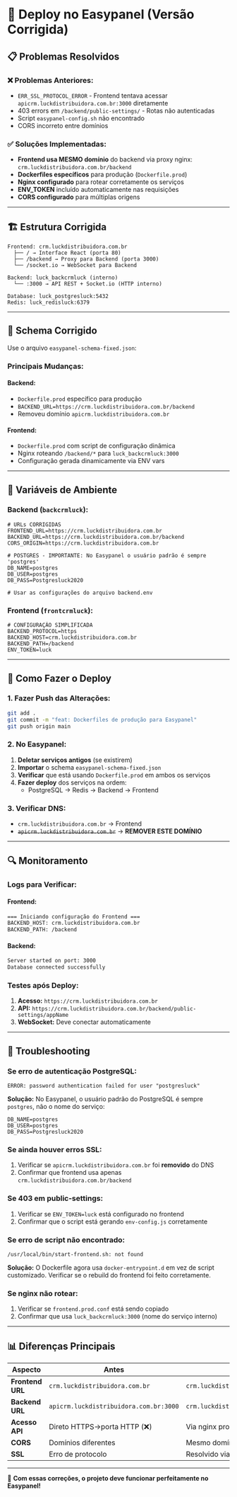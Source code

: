 # 🚀 Deploy no Easypanel (Versão Corrigida)

## 📋 **Problemas Resolvidos**

### ❌ **Problemas Anteriores:**
- `ERR_SSL_PROTOCOL_ERROR` - Frontend tentava acessar `apicrm.luckdistribuidora.com.br:3000` diretamente
- 403 errors em `/backend/public-settings/` - Rotas não autenticadas
- Script `easypanel-config.sh` não encontrado
- CORS incorreto entre domínios

### ✅ **Soluções Implementadas:**
- **Frontend usa MESMO domínio** do backend via proxy nginx: `crm.luckdistribuidora.com.br/backend`
- **Dockerfiles específicos** para produção (`Dockerfile.prod`)
- **Nginx configurado** para rotear corretamente os serviços
- **ENV_TOKEN** incluído automaticamente nas requisições
- **CORS configurado** para múltiplas origens

---

## 🏗️ **Estrutura Corrigida**

```
Frontend: crm.luckdistribuidora.com.br
  ├── / → Interface React (porta 80)
  ├── /backend → Proxy para Backend (porta 3000)
  └── /socket.io → WebSocket para Backend

Backend: luck_backcrmluck (interno)
  └── :3000 → API REST + Socket.io (HTTP interno)

Database: luck_postgresluck:5432
Redis: luck_redisluck:6379
```

---

## 📝 **Schema Corrigido**

Use o arquivo `easypanel-schema-fixed.json`:

### **Principais Mudanças:**

#### **Backend:**
- `Dockerfile.prod` específico para produção
- `BACKEND_URL=https://crm.luckdistribuidora.com.br/backend`
- Removeu domínio `apicrm.luckdistribuidora.com.br`

#### **Frontend:**
- `Dockerfile.prod` com script de configuração dinâmica
- Nginx roteando `/backend/*` para `luck_backcrmluck:3000`
- Configuração gerada dinamicamente via ENV vars

---

## 🔧 **Variáveis de Ambiente**

### **Backend (`backcrmluck`):**
```env
# URLs CORRIGIDAS
FRONTEND_URL=https://crm.luckdistribuidora.com.br
BACKEND_URL=https://crm.luckdistribuidora.com.br/backend
CORS_ORIGIN=https://crm.luckdistribuidora.com.br

# POSTGRES - IMPORTANTE: No Easypanel o usuário padrão é sempre 'postgres'
DB_NAME=postgres
DB_USER=postgres
DB_PASS=Postgresluck2020

# Usar as configurações do arquivo backend.env
```

### **Frontend (`frontcrmluck`):**
```env
# CONFIGURAÇÃO SIMPLIFICADA
BACKEND_PROTOCOL=https
BACKEND_HOST=crm.luckdistribuidora.com.br
BACKEND_PATH=/backend
ENV_TOKEN=luck
```

---

## 🚀 **Como Fazer o Deploy**

### **1. Fazer Push das Alterações:**
```bash
git add .
git commit -m "feat: Dockerfiles de produção para Easypanel"
git push origin main
```

### **2. No Easypanel:**
1. **Deletar serviços antigos** (se existirem)
2. **Importar** o schema `easypanel-schema-fixed.json`
3. **Verificar** que está usando `Dockerfile.prod` em ambos os serviços
4. **Fazer deploy** dos serviços na ordem:
   - PostgreSQL → Redis → Backend → Frontend

### **3. Verificar DNS:**
- `crm.luckdistribuidora.com.br` → Frontend
- ~~`apicrm.luckdistribuidora.com.br`~~ → **REMOVER ESTE DOMÍNIO**

---

## 🔍 **Monitoramento**

### **Logs para Verificar:**

#### **Frontend:**
```bash
=== Iniciando configuração do Frontend ===
BACKEND_HOST: crm.luckdistribuidora.com.br
BACKEND_PATH: /backend
```

#### **Backend:**
```bash
Server started on port: 3000
Database connected successfully
```

### **Testes após Deploy:**
1. **Acesso:** `https://crm.luckdistribuidora.com.br`
2. **API:** `https://crm.luckdistribuidora.com.br/backend/public-settings/appName`
3. **WebSocket:** Deve conectar automaticamente

---

## 🔧 **Troubleshooting**

### **Se erro de autenticação PostgreSQL:**
```
ERROR: password authentication failed for user "postgresluck"
```
**Solução:** No Easypanel, o usuário padrão do PostgreSQL é sempre `postgres`, não o nome do serviço:
```env
DB_NAME=postgres
DB_USER=postgres
DB_PASS=Postgresluck2020
```

### **Se ainda houver erros SSL:**
1. Verificar se `apicrm.luckdistribuidora.com.br` foi **removido** do DNS
2. Confirmar que frontend usa apenas `crm.luckdistribuidora.com.br/backend`

### **Se 403 em public-settings:**
1. Verificar se `ENV_TOKEN=luck` está configurado no frontend
2. Confirmar que o script está gerando `env-config.js` corretamente

### **Se erro de script não encontrado:**
```
/usr/local/bin/start-frontend.sh: not found
```
**Solução:** O Dockerfile agora usa `docker-entrypoint.d` em vez de script customizado. Verificar se o rebuild do frontend foi feito corretamente.

### **Se nginx não rotear:**
1. Verificar se `frontend.prod.conf` está sendo copiado
2. Confirmar que usa `luck_backcrmluck:3000` (nome do serviço interno)

---

## 📊 **Diferenças Principais**

| Aspecto | Antes | Depois |
|---------|-------|--------|
| **Frontend URL** | `crm.luckdistribuidora.com.br` | `crm.luckdistribuidora.com.br` |
| **Backend URL** | `apicrm.luckdistribuidora.com.br:3000` | `crm.luckdistribuidora.com.br/backend` |
| **Acesso API** | Direto HTTPS→porta HTTP (❌) | Via nginx proxy (✅) |
| **CORS** | Domínios diferentes | Mesmo domínio |
| **SSL** | Erro de protocolo | Resolvido via proxy |

---

🎉 **Com essas correções, o projeto deve funcionar perfeitamente no Easypanel!** 